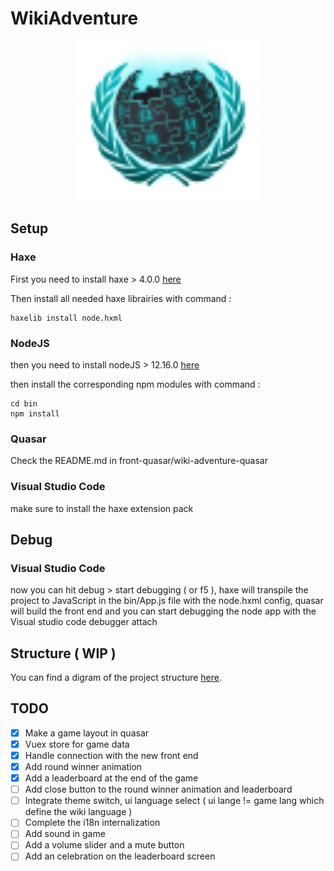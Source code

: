 # WikiAdventure

<p align="center">
  <a href="http://wiki-adventure-io.herokuapp.com/" title="Wiki Adventure"><img width=294 height=256 src="bin/res/svg/logoV1.svg" /></a>
</p>

## Setup

### Haxe

First you need to install haxe > 4.0.0 [here](https://haxe.org/download/)

Then install all needed haxe librairies with command :
```
haxelib install node.hxml
```
### NodeJS

then you need to install nodeJS > 12.16.0 [here](https://nodejs.org/en/download/)

then install the corresponding npm modules with command :
```
cd bin
npm install
```
### Quasar

Check the README.md in front-quasar/wiki-adventure-quasar

 ### Visual Studio Code   

make sure to install the haxe extension pack

## Debug

### Visual Studio Code

now you can hit debug > start debugging ( or f5 ), haxe will transpile the project to JavaScript in the bin/App.js file with the node.hxml config, quasar will build the front end and you can start debugging the node app with the Visual studio code debugger attach

## Structure ( WIP )

You can find a digram of the project structure [here](https://app.creately.com/diagram/c3k6MCT7yss).
    
## TODO

- [x] Make a game layout in quasar
- [x] Vuex store for game data
- [x] Handle connection with the new front end
- [x] Add round winner animation
- [x] Add a leaderboard at the end of the game
- [ ] Add close button to the round winner animation and leaderboard
- [ ] Integrate theme switch, ui language select ( ui lange != game lang which define the wiki language )
- [ ] Complete the i18n internalization
- [ ] Add sound in game
- [ ] Add a volume slider and a mute button
- [ ] Add an celebration on the leaderboard screen
